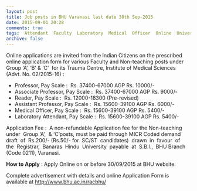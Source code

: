 ```yaml
---
layout: post
title: Job posts in BHU Varanasi last date 30th Sep-2015   
date: 2015-09-01 20:28
comments: true
tags:  Attendant  Faculty  Laboratory  Medical  Officer  Online  University  UP 
archive: false
---
```

Online applications are invited from the Indian Citizens on the prescribed online application form for various Faculty and Non-teaching posts under Group ‘A’, ‘B’ & ‘C’  for its Trauma Centre, Institute of Medical Sciences  (Advt. No. 02/2015-16) :


- Professor, Pay Scale :  Rs. 37400-67000 AGP Rs. 10000/-
- Associate Professor, Pay Scale :  Rs. 37400-67000 AGP Rs. 9000/-
- Reader, Pay Scale :  Rs. 12000-18300 (Pre-revised) 
- Assistant Professor, Pay Scale :  Rs. 15600-39100 AGP Rs. 6000/-
- Medical Officer, Pay Scale :  Rs. 15600-39100 AGP Rs. 5400/-
- Laboratory Attendant, Pay Scale :  Rs. 15600-39100 AGP Rs. 5400/- 


Application Fee :  A non-refundable Application fee for the Non-teaching under  Group ‘A’,  & ‘C’posts, must be paid through MICR Coded demand draft  of  Rs.200/- (Rs.50/- for  SC/ST  candidates)  drawn  in  favour  of  the  Registrar,  Banaras  Hindu  University  payable  at  S.B.I.,  BHU Branch (Code 0211), Varanasi.

**How to Apply** : Apply Online on or before 30/09/2015 at BHU website.


Complete advertisement with details and online Application Form is available at <http://www.bhu.ac.in/racbhu/>
